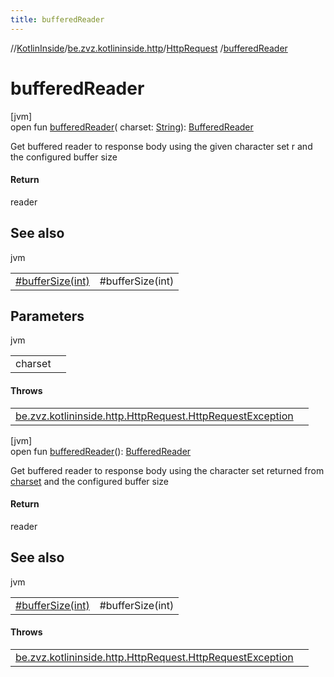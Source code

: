 ```yaml
---
title: bufferedReader
---
```

//[KotlinInside](../../../index.html)/[be.zvz.kotlininside.http](../index.html)/[HttpRequest](index.html)
/[bufferedReader](buffered-reader.html)

# bufferedReader

[jvm]\
open fun [bufferedReader](buffered-reader.html)(
charset: [String](https://docs.oracle.com/javase/7/docs/api/java/lang/String.html)): [BufferedReader](https://docs.oracle.com/javase/7/docs/api/java/io/BufferedReader.html)

Get buffered reader to response body using the given character set r and the configured buffer size

#### Return

reader

## See also

jvm

| | |
|---|---|
| [#bufferSize(int)](buffer-size.html) | #bufferSize(int) |

## Parameters

jvm

| | |
|---|---|
| charset |  |

#### Throws

| | |
|---|---|
| [be.zvz.kotlininside.http.HttpRequest.HttpRequestException](-http-request-exception/index.html) |  |

[jvm]\
open
fun [bufferedReader](buffered-reader.html)(): [BufferedReader](https://docs.oracle.com/javase/7/docs/api/java/io/BufferedReader.html)

Get buffered reader to response body using the character set returned from [charset](charset.html) and the configured
buffer size

#### Return

reader

## See also

jvm

| | |
|---|---|
| [#bufferSize(int)](buffer-size.html) | #bufferSize(int) |

#### Throws

| | |
|---|---|
| [be.zvz.kotlininside.http.HttpRequest.HttpRequestException](-http-request-exception/index.html) |  |



